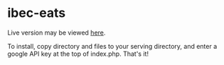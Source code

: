 # ibec-eats
Live version may be viewed [here](http://ibec-eats.dustinjones.site/).

To install, copy directory and files to your serving directory, and enter a google API key at the top of index.php.  That's it!
